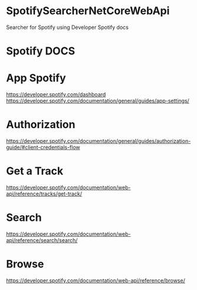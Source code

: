 # SpotifySearcherNetCoreWebApi
Searcher for Spotify using Developer Spotify docs

# Spotify DOCS

# App Spotify
https://developer.spotify.com/dashboard <br>
https://developer.spotify.com/documentation/general/guides/app-settings/

# Authorization
https://developer.spotify.com/documentation/general/guides/authorization-guide/#client-credentials-flow

# Get a Track
https://developer.spotify.com/documentation/web-api/reference/tracks/get-track/

# Search
https://developer.spotify.com/documentation/web-api/reference/search/search/

# Browse
https://developer.spotify.com/documentation/web-api/reference/browse/

